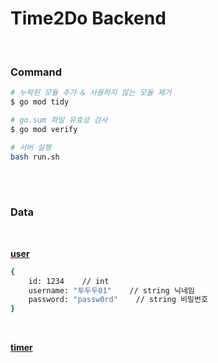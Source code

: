 # Time2Do Backend

<br/>

### Command

```bash
# 누락된 모듈 추가 & 사용하지 않는 모듈 제거
$ go mod tidy

# go.sum 파일 유효성 검사
$ go mod verify

# 서버 실행
bash run.sh
```

<br/>
<br/>

### Data

<br/>

**<u>user</u>**

```bash
{
    id: 1234    // int
    username: "투두두01"    // string 닉네임
    password: "passw0rd"    // string 비밀번호
}
```

<br/>

**<u>timer</u>**
